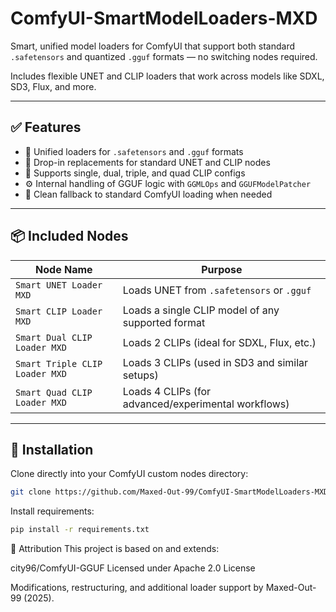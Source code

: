 # ComfyUI-SmartModelLoaders-MXD

Smart, unified model loaders for ComfyUI that support both standard `.safetensors` and quantized `.gguf` formats — no switching nodes required.

Includes flexible UNET and CLIP loaders that work across models like SDXL, SD3, Flux, and more.

---

## ✅ Features

- 🧠 Unified loaders for `.safetensors` and `.gguf` formats
- 🔀 Drop-in replacements for standard UNET and CLIP nodes
- 💪 Supports single, dual, triple, and quad CLIP configs
- ⚙️ Internal handling of GGUF logic with `GGMLOps` and `GGUFModelPatcher`
- 🧼 Clean fallback to standard ComfyUI loading when needed

---

## 📦 Included Nodes

| Node Name                    | Purpose                                                                 |
|-----------------------------|-------------------------------------------------------------------------|
| `Smart UNET Loader MXD`     | Loads UNET from `.safetensors` or `.gguf`                               |
| `Smart CLIP Loader MXD`     | Loads a single CLIP model of any supported format                       |
| `Smart Dual CLIP Loader MXD`| Loads 2 CLIPs (ideal for SDXL, Flux, etc.)                              |
| `Smart Triple CLIP Loader MXD` | Loads 3 CLIPs (used in SD3 and similar setups)                      |
| `Smart Quad CLIP Loader MXD`   | Loads 4 CLIPs (for advanced/experimental workflows)                |

---

## 🧩 Installation

Clone directly into your ComfyUI custom nodes directory:

```bash
git clone https://github.com/Maxed-Out-99/ComfyUI-SmartModelLoaders-MXD.git
```

Install requirements:

```bash
pip install -r requirements.txt
```

🙏 Attribution
This project is based on and extends:

city96/ComfyUI-GGUF
Licensed under Apache 2.0 License

Modifications, restructuring, and additional loader support by Maxed-Out-99 (2025).
